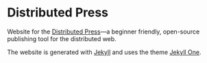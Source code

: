 # Distributed Press

Website for the [Distributed Press](https://distributed.press)—a beginner friendly, open-source publishing tool for the distributed web.

The website is generated with [Jekyll](http://jekyllrb.com) and uses the theme [Jekyll One](http://p.smth.uk/jekyll-one/).
